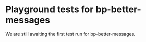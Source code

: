 # Playground tests for bp-better-messages
We are still awaiting the first test run for bp-better-messages.
